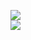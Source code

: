 [![](https://img.shields.io/badge/Made%20With-Github%20Spray-lightgrey.svg?style=for-the-badge&logo=github)](https://github.com/Annihil/github-spray#2087)  
[![](https://i.imgur.com/2DrTn0Z.gif)](https://github.com/Annihil/github-spray)